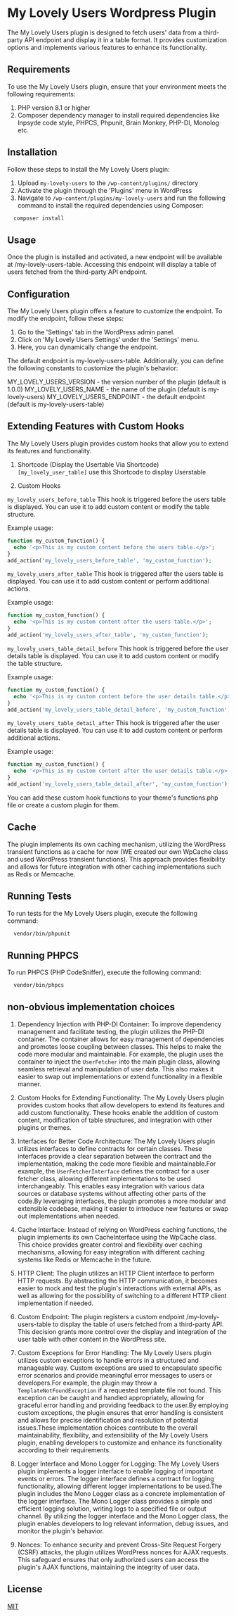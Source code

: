 # My Lovely Users Wordpress Plugin
The My Lovely Users plugin is designed to fetch users' data from a third-party API endpoint and display it in a table format. It provides customization options and implements various features to enhance its functionality.

## Requirements
To use the My Lovely Users plugin, ensure that your environment meets the following requirements:

1. PHP version 8.1 or higher
1. Composer dependency manager to install required dependencies like Inpsyde code style, PHPCS, Phpunit, Brain Monkey, PHP-DI, Monolog etc.

## Installation

Follow these steps to install the My Lovely Users plugin:

1. Upload `my-lovely-users` to the `/wp-content/plugins/` directory
1. Activate the plugin through the 'Plugins' menu in WordPress
1. Navigate to `/wp-content/plugins/my-lovely-users` and run the following command to install the required dependencies using Composer:

```bash
  composer install
```
    
## Usage

Once the plugin is installed and activated, a new endpoint will be available at /my-lovely-users-table. Accessing this endpoint will display a table of users fetched from the third-party API endpoint.
## Configuration

The My Lovely Users plugin offers a feature to customize the endpoint. To modify the endpoint, follow these steps:

1. Go to the 'Settings' tab in the WordPress admin panel.
1. Click on 'My Lovely Users Settings' under the 'Settings' menu.
1. Here, you can dynamically change the endpoint.

The default endpoint is my-lovely-users-table. Additionally, you can define the following constants to customize the plugin's behavior:

MY_LOVELY_USERS_VERSION - the version number of the plugin (default is 1.0.0)
MY_LOVELY_USERS_NAME - the name of the plugin (default is my-lovely-users)
MY_LOVELY_USERS_ENDPOINT - the default endpoint (default is my-lovely-users-table)

## Extending Features with Custom Hooks
The My Lovely Users plugin provides custom hooks that allow you to extend its features and functionality.

1. Shortcode (Display the Usertable Via Shortcode)
`[my_lovely_user_table]` use this Shortcode to display Userstable

1. Custom Hooks

`my_lovely_users_before_table`
This hook is triggered before the users table is displayed. You can use it to add custom content or modify the table structure.

Example usage:

```php
function my_custom_function() {
  echo '<p>This is my custom content before the users table.</p>';
}
add_action('my_lovely_users_before_table', 'my_custom_function');

```

`my_lovely_users_after_table`
This hook is triggered after the users table is displayed. You can use it to add custom content or perform additional actions.

Example usage:


```php
function my_custom_function() {
  echo '<p>This is my custom content after the users table.</p>';
}
add_action('my_lovely_users_after_table', 'my_custom_function');
```

`my_lovely_users_table_detail_before`
This hook is triggered before the user details table is displayed. You can use it to add custom content or modify the table structure.

Example usage:
```php
function my_custom_function() {
  echo '<p>This is my custom content before the user details table.</p>';
}
add_action('my_lovely_users_table_detail_before', 'my_custom_function');
```

`my_lovely_users_table_detail_after`
This hook is triggered after the user details table is displayed. You can use it to add custom content or perform additional actions.

Example usage:
```php
function my_custom_function() {
  echo '<p>This is my custom content after the user details table.</p>';
}
add_action('my_lovely_users_table_detail_after', 'my_custom_function');
```
You can add these custom hook functions to your theme's functions.php file or create a custom plugin for them.

## Cache
The plugin implements its own caching mechanism, utilizing the WordPress transient functions as a cache for now (WE created our own WpCache class and used WordPress transient functions). This approach provides flexibility and allows for future integration with other caching implementations such as Redis or Memcache.

## Running Tests

To run tests for the My Lovely Users plugin, execute the following command:

```bash
  vendor/bin/phpunit
```

## Running PHPCS

To run PHPCS (PHP CodeSniffer), execute the following command:

```bash
  vendor/bin/phpcs
```

## non-obvious implementation choices

1. Dependency Injection with PHP-DI Container: To improve dependency management and facilitate testing, the plugin utilizes the PHP-DI container. The container allows for easy management of dependencies and promotes loose coupling between classes. This helps to make the code more modular and maintainable. For example, the plugin uses the container to inject the `UserFetcher` into the main plugin class, allowing seamless retrieval and manipulation of user data. This also makes it easier to swap out implementations or extend functionality in a flexible manner.

1. Custom Hooks for Extending Functionality: The My Lovely Users plugin provides custom hooks that allow developers to extend its features and add custom functionality. These hooks enable the addition of custom content, modification of table structures, and integration with other plugins or themes.

1. Interfaces for Better Code Architecture: The My Lovely Users plugin utilizes interfaces to define contracts for certain classes. These interfaces provide a clear separation between the contract and the implementation, making the code more flexible and maintainable.For example, the `UserFetcherInterface` defines the contract for a user fetcher class, allowing different implementations to be used interchangeably. This enables easy integration with various data sources or database systems without affecting other parts of the code.By leveraging interfaces, the plugin promotes a more modular and extensible codebase, making it easier to introduce new features or swap out implementations when needed.

1. Cache Interface: Instead of relying on WordPress caching functions, the plugin implements its own CacheInterface using the WpCache class. This choice provides greater control and flexibility over caching mechanisms, allowing for easy integration with different caching systems like Redis or Memcache in the future.

1. HTTP Client: The plugin utilizes an HTTP Client interface to perform HTTP requests. By abstracting the HTTP communication, it becomes easier to mock and test the plugin's interactions with external APIs, as well as allowing for the possibility of switching to a different HTTP client implementation if needed.

1. Custom Endpoint: The plugin registers a custom endpoint /my-lovely-users-table to display the table of users fetched from a third-party API. This decision grants more control over the display and integration of the user table with other content in the WordPress site.

1. Custom Exceptions for Error Handling: The My Lovely Users plugin utilizes custom exceptions to handle errors in a structured and manageable way. Custom exceptions are used to encapsulate specific error scenarios and provide meaningful error messages to users or developers.For example, the plugin may throw a `TemplateNotFoundException` if a requested template file not found. This exception can be caught and handled appropriately, allowing for graceful error handling and providing feedback to the user.By employing custom exceptions, the plugin ensures that error handling is consistent and allows for precise identification and resolution of potential issues.These implementation choices contribute to the overall maintainability, flexibility, and extensibility of the My Lovely Users plugin, enabling developers to customize and enhance its functionality according to their requirements.

1. Logger Interface and Mono Logger for Logging: The My Lovely Users plugin implements a logger interface to enable logging of important events or errors. The logger interface defines a contract for logging functionality, allowing different logger implementations to be used.The plugin includes the Mono Logger class as a concrete implementation of the logger interface. The Mono Logger class provides a simple and efficient logging solution, writing logs to a specified file or output channel.
By utilizing the logger interface and the Mono Logger class, the plugin enables developers to log relevant information, debug issues, and monitor the plugin's behavior.

1. Nonces: To enhance security and prevent Cross-Site Request Forgery (CSRF) attacks, the plugin utilizes WordPress nonces for AJAX requests. This safeguard ensures that only authorized users can access the plugin's AJAX functions, maintaining the integrity of user data.
## License

[MIT](https://choosealicense.com/licenses/mit/)

